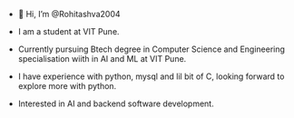 - 👋 Hi, I’m @Rohitashva2004

- I am a student at VIT Pune.
- Currently pursuing Btech degree in Computer Science and Engineering specialisation wiith in AI and ML at VIT Pune.
- I have experience with python, mysql and lil bit of C, looking forward to explore more with python.
- Interested in AI and backend software development.

<!---
Rohitashva2004/Rohitashva2004 is a ✨ special ✨ repository because its `README.md` (this file) appears on your GitHub profile.
You can click the Preview link to take a look at your changes.
--->
